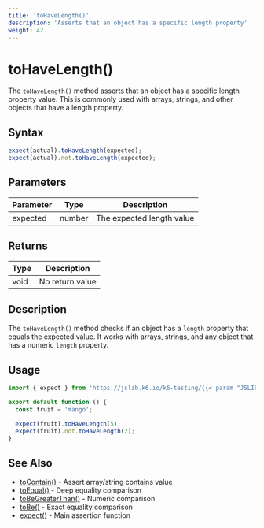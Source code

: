 ```yaml
---
title: 'toHaveLength()'
description: 'Asserts that an object has a specific length property'
weight: 42
---
```


# toHaveLength()

The `toHaveLength()` method asserts that an object has a specific length property value. This is commonly used with arrays, strings, and other objects that have a length property.

## Syntax

<!-- eslint-skip -->

```javascript
expect(actual).toHaveLength(expected);
expect(actual).not.toHaveLength(expected);
```

## Parameters

| Parameter | Type   | Description               |
| --------- | ------ | ------------------------- |
| expected  | number | The expected length value |

## Returns

| Type | Description     |
| ---- | --------------- |
| void | No return value |

## Description

The `toHaveLength()` method checks if an object has a `length` property that equals the expected value. It works with arrays, strings, and any object that has a numeric `length` property.

## Usage

```javascript
import { expect } from 'https://jslib.k6.io/k6-testing/{{< param "JSLIB_TESTING_VERSION" >}}/index.js';

export default function () {
  const fruit = 'mango';

  expect(fruit).toHaveLength(5);
  expect(fruit).not.toHaveLength(2);
}
```

## See Also

- [toContain()](https://grafana.com/docs/k6/<K6_VERSION>/javascript-api/jslib/k6-testing/non-retrying-assertions/tocontain) - Assert array/string contains value
- [toEqual()](https://grafana.com/docs/k6/<K6_VERSION>/javascript-api/jslib/k6-testing/non-retrying-assertions/toequal) - Deep equality comparison
- [toBeGreaterThan()](https://grafana.com/docs/k6/<K6_VERSION>/javascript-api/jslib/k6-testing/non-retrying-assertions/tobegreaterthan) - Numeric comparison
- [toBe()](https://grafana.com/docs/k6/<K6_VERSION>/javascript-api/jslib/k6-testing/non-retrying-assertions/tobe) - Exact equality comparison
- [expect()](https://grafana.com/docs/k6/<K6_VERSION>/javascript-api/jslib/k6-testing/expect) - Main assertion function
